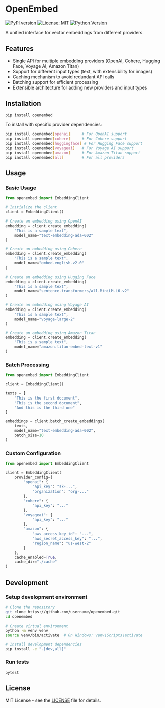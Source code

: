 # OpenEmbed

[![PyPI version](https://img.shields.io/pypi/v/openembed.svg)](https://pypi.org/project/openembed/)
[![License: MIT](https://img.shields.io/badge/License-MIT-yellow.svg)](https://opensource.org/licenses/MIT)
[![Python Version](https://img.shields.io/pypi/pyversions/openembed.svg)](https://pypi.org/project/openembed/)

A unified interface for vector embeddings from different providers.

## Features

- Single API for multiple embedding providers (OpenAI, Cohere, Hugging Face, Voyage AI, Amazon Titan)
- Support for different input types (text, with extensibility for images)
- Caching mechanism to avoid redundant API calls
- Batching support for efficient processing
- Extensible architecture for adding new providers and input types

## Installation

```bash
pip install openembed
```

To install with specific provider dependencies:

```bash
pip install openembed[openai]     # For OpenAI support
pip install openembed[cohere]     # For Cohere support
pip install openembed[huggingface] # For Hugging Face support
pip install openembed[voyageai]   # For Voyage AI support
pip install openembed[amazon]     # For Amazon Titan support
pip install openembed[all]        # For all providers
```

## Usage

### Basic Usage

```python
from openembed import EmbeddingClient

# Initialize the client
client = EmbeddingClient()

# Create an embedding using OpenAI
embedding = client.create_embedding(
    "This is a sample text",
    model_name="text-embedding-ada-002"
)

# Create an embedding using Cohere
embedding = client.create_embedding(
    "This is a sample text",
    model_name="embed-english-v2.0"
)

# Create an embedding using Hugging Face
embedding = client.create_embedding(
    "This is a sample text",
    model_name="sentence-transformers/all-MiniLM-L6-v2"
)

# Create an embedding using Voyage AI
embedding = client.create_embedding(
    "This is a sample text",
    model_name="voyage-large-2"
)

# Create an embedding using Amazon Titan
embedding = client.create_embedding(
    "This is a sample text",
    model_name="amazon.titan-embed-text-v1"
)
```

### Batch Processing

```python
from openembed import EmbeddingClient

client = EmbeddingClient()

texts = [
    "This is the first document",
    "This is the second document",
    "And this is the third one"
]

embeddings = client.batch_create_embeddings(
    texts,
    model_name="text-embedding-ada-002",
    batch_size=10
)
```

### Custom Configuration

```python
from openembed import EmbeddingClient

client = EmbeddingClient(
    provider_config={
        "openai": {
            "api_key": "sk-...",
            "organization": "org-..."
        },
        "cohere": {
            "api_key": "..."
        },
        "voyageai": {
            "api_key": "..."
        },
        "amazon": {
            "aws_access_key_id": "...",
            "aws_secret_access_key": "...",
            "region_name": "us-west-2"
        }
    },
    cache_enabled=True,
    cache_dir="./cache"
)
```

## Development

### Setup development environment

```bash
# Clone the repository
git clone https://github.com/username/openembed.git
cd openembed

# Create virtual environment
python -m venv venv
source venv/bin/activate  # On Windows: venv\Scripts\activate

# Install development dependencies
pip install -e ".[dev,all]"
```

### Run tests

```bash
pytest
```

## License

MIT License - see the [LICENSE](LICENSE) file for details.